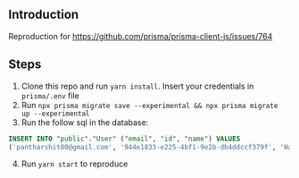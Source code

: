 ## Introduction

Reproduction for https://github.com/prisma/prisma-client-js/issues/764


## Steps
1. Clone this repo and run `yarn install`. Insert your credentials in `prisma/.env` file
2. Run `npx prisma migrate save --experimental && npx prisma migrate up --experimental`
3. Run the follow sql in the database:
```sql
INSERT INTO "public"."User" ("email", "id", "name") VALUES
('pantharshit00@gmail.com', '944e1833-e225-4bf1-9e2b-db4ddccf379f', 'Harshit Pant');
```
4. Run `yarn start` to reproduce

